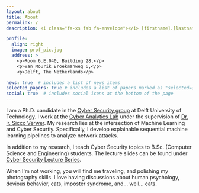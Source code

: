```yaml
---
layout: about
title: About
permalink: /
description: <i class="fa-xs fab fa-envelope"></i> [firstname].[lastname]@tudelft.nl

profile:
  align: right
  image: prof_pic.jpg
  address: >
    <p>Room 6.E.040, Building 28,</p>
    <p>Van Mourik Broekmanweg 6,</p>
    <p>Delft, The Netherlands</p>

news: true  # includes a list of news items
selected_papers: true # includes a list of papers marked as "selected={true}"
social: true  # includes social icons at the bottom of the page
---
```


I am a Ph.D. candidate in the [Cyber Security group](https://www.tudelft.nl/cybersecurity/) at Delft University of Technology. I work at the [Cyber Analytics Lab](https://cyber-analytics.nl/) under the supervision of [Dr. ir. Sicco Verwer](https://www.tudelft.nl/staff/s.e.verwer/). My research lies at the intersection of Machine Learning and Cyber Securtiy. Specifically, I develop explainable sequential machine learning pipelines to analyze network attacks.

In addition to my research, I teach Cyber Security topics to B.Sc. (Computer Science and Engineering) students. The lecture slides can be found under [Cyber Security Lecture Series]().

When I'm not working, you will find me traveling, and polishing my photography skills. I love having discussions about human psychology, devious behavior, cats, imposter syndrome, and... well... cats.
